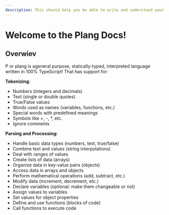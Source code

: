 ```yaml
---
description: This should help you be able to write and understand your first program!
---
```


# Welcome to the Plang Docs!

## Overwiev

P or plang is ageneral purpose, statically-typed, interpreted language written in 100% TypeScript! That has support for:

**Tokenizing**:

* Numbers (integers and decimals)
* Text (single or double quotes)
* True/False values
* Words used as names (variables, functions, etc.)
* Special words with predefined meanings
* Symbols like +, -, \*, etc.
* Ignore comments

**Parsing and Processing:**

* Handle basic data types (numbers, text, true/false)
* Combine text and values (string interpolations)
* Deal with ranges of values
* Create lists of data (arrays)
* Organize data in key-value pairs (objects)
* Access data in arrays and objects
* Perform mathematical operations (add, subtract, etc.)
* Modify data (increment, decrement, etc.)
* Declare variables (optional: make them changeable or not)
* Assign values to variables
* Set values for object properties
* Define and use functions (blocks of code)
* Call functions to execute code
